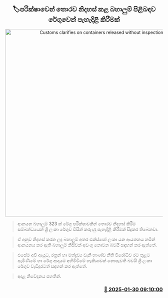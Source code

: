 <p align='center'><b><h2 align='center' title='Customs clarifies on containers released without inspection'>🏷පරික්ෂාවෙන් තොරව නිදහස් කළ බහාලුම් පිළිබඳව රේගුවෙන් පැහැදිළි කිරීමක්</h2></b></p>
<p align='center'><img src='https://helakuru.sgp1.cdn.digitaloceanspaces.com/esana/images/lib/export[1].jpg' width='600' alt='Customs clarifies on containers released without inspection'></p>

> ආනයන බහාලුම් 323 ක් රේගු පරීක්ෂාවකින් තොරව නිදහස් කිරීම සම්බන්ධයෙන් ශ්‍රී ලංකා රේගුව විසින් කරුණු පැහැදිළි කිරීමක් සිදුකර තිබෙනවා.

> ඒ අනුව නිදහස් කරන ලද බහාලුම් අතර එක්ස්පෝ ලංකා යන ආයතනය නමින් ආනයනය කර ඇති බහාලුම් කිසිවක් අඩංගු නොවන බවයි සඳහන් කර ඇත්තේ.

> එසේම අවි ආයුධ, රත්‍රන් හා මත්ද්‍රව්‍ය වැනි භාණ්ඩ නීති විරෝධිව රට තුළට පැමිණීමේ හා රේගු ආදායම අහිමිවීමේ හැකියාවක් නොපැවති බවයි ශ්‍රී ලංකා රේගුව වැඩිදුරටත් සඳහන් කර ඇත්තේ.

> අදාළ නිවේදනය පහතින්.



<h3 align='right'><a href='https://www.helakuru.lk/esana/p/107013/'>📅 2025-01-30 09:10:00</a></h3>

